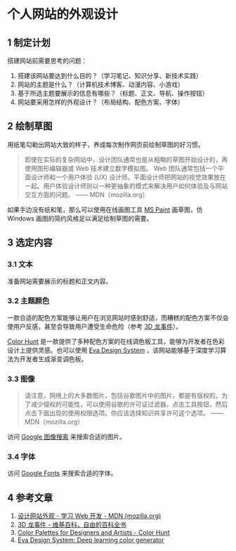 # 个人网站的外观设计

## 1 制定计划

搭建网站前需要思考的问题：

1. 搭建该网站要达到什么目的？（学习笔记、知识分享、新技术实践）
2. 网站的主题是什么？（计算机技术博客、动漫内容、小游戏）
3. 基于所选主题要展示的信息有哪些？（标题、正文、导航、操作按钮）
4. 网站要采用怎样的外观设计？（布局结构、配色方案、字体）

## 2 绘制草图

用纸笔勾勒出网站大致的样子，养成每次制作网页前绘制草图的好习惯。

> 即使在实际的复杂网站中，设计团队通常也是从粗略的草图开始设计的，再使用图形编辑器或 Web 技术建立数字模拟图。 Web 团队通常包括一个平面设计师和一个用户体验 (UX) 设计师。平面设计师把网站的视觉效果放在一起。用户体验设计师则以一种更抽象的模式来解决用户如何体验及与网站交互方面的问题。
> —— MDN（mozilla.org）

如果手边没有纸和笔，那么可以使用在线画图工具 [MS Paint](https://canvaspaint.org/) 画草图，仿 Windows 画图的简约风格足以满足绘制草图的需要。

## 3 选定内容

### 3.1 文本

准备网站需要展示的标题和正文内容。

### 3.2 主题颜色

一款合适的配色方案能够让用户在浏览网站时感到舒适，而糟糕的配色方案不仅会使用户反感，甚至会导致用户遭受生命危险（参考 [3D 龙事件](https://zh.wikipedia.org/zh-hans/3D%E9%BE%8D%E4%BA%8B%E4%BB%B6)）。

[Color Hunt](https://colorhunt.co/) 是一款提供了多种配色方案的在线调色板工具，能够为开发者在色彩设计上提供灵感。也可以使用 [Eva Design System](https://colors.eva.design/) ，该网站能够基于深度学习算法为开发者生成渐变调色板。

### 3.3 图像

> 请注意，网络上的大多数图片，包括谷歌图片中的图片，都是有版权的。为了减少侵权的可能性，可以使用谷歌的许可证过滤器。点击工具按钮，然后点击下面出现的使用权限选项。你应该选择知识共享许可这个选项。
> —— MDN（mozilla.org）

访问 [Google 图像搜索](https://www.google.com/imghp?gws_rd=ssl) 来搜索合适的图片。

### 3.4 字体

访问 [Google Fonts](https://fonts.google.com/) 来搜索合适的字体。

## 4 参考文章

1. [设计网站外观 - 学习 Web 开发 - MDN (mozilla.org)](https://developer.mozilla.org/zh-CN/docs/Learn/Getting_started_with_the_web/What_will_your_website_look_like)
2. [3D 龙事件 - 维基百科，自由的百科全书](https://zh.wikipedia.org/zh-hans/3D%E9%BE%8D%E4%BA%8B%E4%BB%B6)
3. [Color Palettes for Designers and Artists - Color Hunt](https://colorhunt.co/)
4. [Eva Design System: Deep learning color generator](https://colors.eva.design/)

